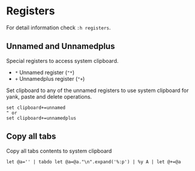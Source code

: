 Registers
============

For detail information check `:h registers`.

## Unnamed and Unnamedplus

Special registers to access system clipboard.

- `*` Unnamed register (`"*`)
- `+` Unnamedplus register (`"+`)

Set clipboard to any of the unnamed registers to use system clipboard for yank, paste and delete operations.

```vim
set clipboard+=unnamed
" or
set clipboard+=unnamedplus
```

## Copy all tabs

Copy all tabs contents to system clipboard

```vim
let @a='' | tabdo let @a=@a."\n".expand('%:p') | %y A | let @+=@a
```

